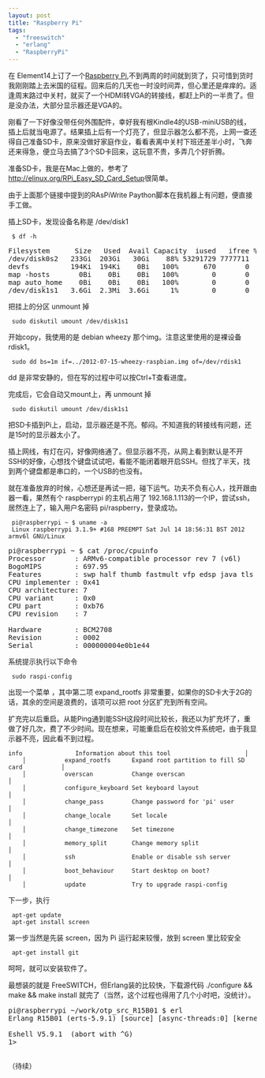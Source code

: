 ```yaml
---
layout: post
title: "Raspberry Pi"
tags:
  - "freeswitch"
  - "erlang"
  - "RaspberryPi"
---
```



在 Element14上订了一个[Raspberry Pi](http://www.raspberrypi.org/),不到两周的时间就到货了，只可惜到货时我刚刚踏上去米国的征程。回来后的几天也一时没时间弄，但心里还是痒痒的。适逢周末路过中关村，就买了一个HDMI转VGA的转接线，都赶上Pi的一半贵了。但是没办法，大部分显示器还是VGA的。

刚看了一下好像没带任何外围配件，幸好我有根Kindle4的USB-miniUSB的线，插上后就当电源了。结果插上后有一个灯亮了，但显示器怎么都不亮，上网一查还得自己准备SD卡，原来没做好家庭作业，看看表离中关村下班还差半小时，飞奔还来得急，便立马去搞了3个SD卡回来，这玩意不贵，多弄几个好折腾。

准备SD卡，我是在Mac上做的，参考了<http://elinux.org/RPi_Easy_SD_Card_Setup>很简单。

由于上面那个链接中提到的RAsPiWrite Paython脚本在我机器上有问题，便直接手工做。

插上SD卡，发现设备名称是 /dev/disk1

     $ df -h

<pre>
Filesystem      Size   Used  Avail Capacity  iused   ifree %iused  Mounted on
/dev/disk0s2   233Gi  203Gi   30Gi    88% 53291729 7777711   87%   /
devfs          194Ki  194Ki    0Bi   100%      670       0  100%   /dev
map -hosts       0Bi    0Bi    0Bi   100%        0       0  100%   /net
map auto_home    0Bi    0Bi    0Bi   100%        0       0  100%   /home
/dev/disk1s1   3.6Gi  2.3Mi  3.6Gi     1%        0       0  100%   /Volumes/NO NAME
</pre>

把挂上的分区 unmount 掉

     sudo diskutil umount /dev/disk1s1

开始copy，我使用的是 debian wheezy 那个img。注意这里使用的是裸设备 rdisk1。

     sudo dd bs=1m if=../2012-07-15-wheezy-raspbian.img of=/dev/rdisk1


dd 是非常安静的，但在写的过程中可以按Ctrl+T查看进度。

完成后，它会自动又mount上，再 unmount 掉

     sudo diskutil umount /dev/disk1s1


把SD卡插到Pi上，启动，显示器还是不亮。郁闷。不知道我的转接线有问题，还是15吋的显示器太小了。

插上网线，有灯在闪，好像网络通了。但显示器不亮，从网上看到默认是不开SSH的好像，心想找个键盘试试吧，看能不能闭着眼开启SSH。但找了半天，找到两个键盘都是串口的，一个USB的也没有。

就在准备放弃的时候，心想还是再试一把，碰下运气。功夫不负有心人，找开跟由器一看，果然有个 raspberrypi 的主机占用了 192.168.1.113的一个IP，尝试ssh，居然连上了，输入用户名密码 pi/raspberry，登录成功。

     pi@raspberrypi ~ $ uname -a
     Linux raspberrypi 3.1.9+ #168 PREEMPT Sat Jul 14 18:56:31 BST 2012 armv6l GNU/Linux


<pre>
pi@raspberrypi ~ $ cat /proc/cpuinfo
Processor       : ARMv6-compatible processor rev 7 (v6l)
BogoMIPS        : 697.95
Features        : swp half thumb fastmult vfp edsp java tls
CPU implementer : 0x41
CPU architecture: 7
CPU variant     : 0x0
CPU part        : 0xb76
CPU revision    : 7

Hardware        : BCM2708
Revision        : 0002
Serial          : 000000004e0b1e44
</pre>

系统提示执行以下命令

     sudo raspi-config

出现一个菜单 ，其中第二项 expand_rootfs 非常重要，如果你的SD卡大于2G的话，其余的空间是浪费的，该项可以把 root 分区扩充到所有空间。

扩充完以后重启。从能Ping通到能SSH这段时间比较长，我还以为扩充坏了，重做了好几次，费了不少时间。现在想来，可能重启后在校验文件系统吧，由于我显示器不亮，因此看不到过程。



    info               Information about this tool                     │
        │           expand_rootfs      Expand root partition to fill SD card           │
        │           overscan           Change overscan                                 │
        │           configure_keyboard Set keyboard layout                             │
        │           change_pass        Change password for 'pi' user                   │
        │           change_locale      Set locale                                      │
        │           change_timezone    Set timezone                                    │
        │           memory_split       Change memory split                             │
        │           ssh                Enable or disable ssh server                    │
        │           boot_behaviour     Start desktop on boot?                          │
        │           update             Try to upgrade raspi-config    



下一步，执行

     apt-get update
     apt-get install screen

第一步当然是先装 screen，因为 Pi 运行起来较慢，放到 screen 里比较安全

     apt-get install git

呵呵，就可以安装软件了。

最想装的就是 FreeSWITCH，但Erlang装的比较快，下载源代码 ./configure && make && make install 就完了（当然，这个过程也得用了几个小时吧，没统计）。

<pre>
pi@raspberrypi ~/work/otp_src_R15B01 $ erl
Erlang R15B01 (erts-5.9.1) [source] [async-threads:0] [kernel-poll:false]

Eshell V5.9.1  (abort with ^G)
1>
 </pre>


（待续）
